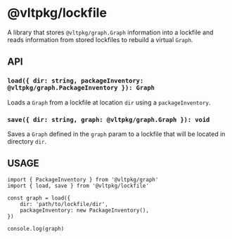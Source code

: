 # @vltpkg/lockfile

A library that stores `@vltpkg/graph.Graph` information into a lockfile and
reads information from stored lockfiles to rebuild a virtual `Graph`.

## API

### `load({ dir: string, packageInventory: @vltpkg/graph.PackageInventory }): Graph`

Loads a `Graph` from a lockfile at location `dir` using a `packageInventory`.

### `save({ dir: string, graph: @vltpkg/graph.Graph }): void`

Saves a `Graph` defined in the `graph` param to a lockfile that will be
located in directory `dir`.

## USAGE

```
import { PackageInventory } from '@vltpkg/graph'
import { load, save } from '@vltpkg/lockfile'

const graph = load({
    dir: 'path/to/lockfile/dir',
    packageInventory: new PackageInventory(),
})

console.log(graph)
```
